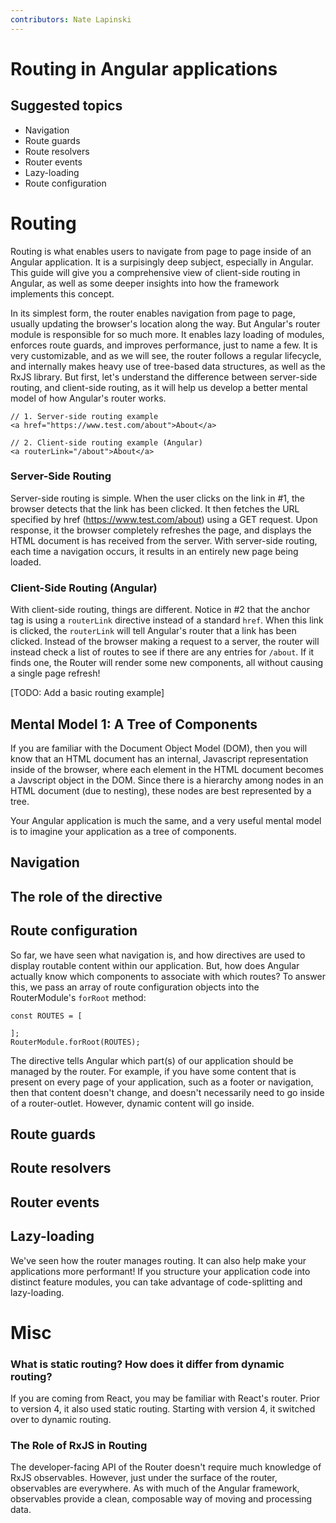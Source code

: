 ```yaml
---
contributors: Nate Lapinski
---
```


# Routing in Angular applications

## Suggested topics
- Navigation
- Route guards
- Route resolvers
- Router events
- Lazy-loading
- Route configuration

# Routing
Routing is what enables users to navigate from page to page inside of an Angular application. It is a surpisingly deep subject, especially in Angular. This guide will give you a comprehensive view of client-side routing in Angular, as well as some deeper insights into how the framework implements this concept. 

In its simplest form, the router enables navigation from page to page, usually updating the browser's location along the way. But Angular's router module is responsible for so much more. It enables lazy loading of modules, enforces route guards, and improves performance, just to name a few. It is very customizable, and as we will see, the router follows a regular lifecycle, and internally makes heavy use of tree-based data structures, as well as the RxJS library. But first, let's understand the difference between server-side routing, and client-side routing, as it will help us develop a better mental model of how Angular's router works.

```
// 1. Server-side routing example
<a href="https://www.test.com/about">About</a>

// 2. Client-side routing example (Angular)
<a routerLink="/about">About</a>
```

### Server-Side Routing
Server-side routing is simple. When the user clicks on the link in #1, the browser detects that the link has been clicked. It then fetches the URL specified by href (https://www.test.com/about) using a GET request. Upon response, it the browser completely refreshes the page, and displays the HTML document is has received from the server. With server-side routing, each time a navigation occurs, it results in an entirely new page being loaded.

### Client-Side Routing (Angular)
With client-side routing, things are different. Notice in #2 that the anchor tag is using a `routerLink` directive instead of a standard `href`. When this link is clicked, the `routerLink` will tell Angular's router that a link has been clicked. Instead of the browser making a request to a server, the router will instead check a list of routes to see if there are any entries for `/about`. If it finds one, the Router will render some new components, all without causing a single page refresh!


[TODO: Add a basic routing example]


## Mental Model 1: A Tree of Components
If you are familiar with the Document Object Model (DOM), then you will know that an HTML document has an internal, Javascript representation inside of the browser, where each element in the HTML document becomes a Javscript object in the DOM. Since there is a hierarchy among nodes in an HTML document (due to nesting), these nodes are best represented by a tree.

Your Angular application is much the same, and a very useful mental model is to imagine your application as a tree of components. 

## Navigation

## The role of the <router-outlet> directive

## Route configuration
So far, we have seen what navigation is, and how <router-outlet> directives are used to display routable content within our application. But, how does Angular actually know which components to associate with which routes? To answer this, we pass an array of route configuration objects into the RouterModule's `forRoot` method:

```
const ROUTES = [

];
RouterModule.forRoot(ROUTES);
```

The <router-outlet> directive tells Angular which part(s) of our application should be managed by the router. For example, if you have some content that is present on every page of your application, such as a footer or navigation, then that content doesn't change, and doesn't necessarily need to go inside of a router-outlet. However, dynamic content will go inside.

## Route guards

## Route resolvers

## Router events

## Lazy-loading
We've seen how the router manages routing. It can also help make your applications more performant! If you structure your application code into distinct feature modules, you can take advantage of code-splitting and lazy-loading. 

# Misc

### What is static routing? How does it differ from dynamic routing?
If you are coming from React, you may be familiar with React's router. Prior to version 4, it also used static routing. Starting with version 4, it switched over to dynamic routing.

### The Role of RxJS in Routing
The developer-facing API of the Router doesn't require much knowledge of RxJS observables. However, just under the surface of the router, observables are everywhere. As with much of the Angular framework, observables provide a clean, composable way of moving and processing data.
